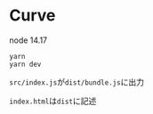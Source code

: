 # Curve

node 14.17

```
yarn 
yarn dev
```

`src/index.js`が`dist/bundle.js`に出力

`index.html`は`dist`に記述
